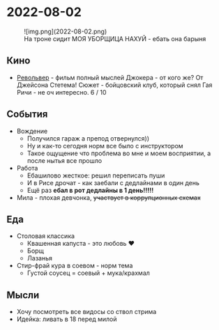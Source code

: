 # 2022-08-02

<figure markdown>
  ![img.png](2022-08-02.png)
  <figcaption>На троне сидит МОЯ УБОРЩИЦА НАХУЙ - ебать она барыня</figcaption>
</figure>

## Кино

- [Револьвер](https://www.kinopoisk.ru/film/18973/) - фильм полный мыслей Джокера - от кого же? От Джейсона Стетема! Сюжет - бойцовский клуб, который снял Гая Ричи - не оч интересно. 6 / 10

## События

- Вождение
    - Получился гараж а препод отвернулся))
    - Ну и как-то сегодня норм все было с инструктором
    - Такое ощущение что проблема во мне и моем восприятии, а после нытья все прошло
- Работа
    - Ебашилово жесткое: решил переписать пуши
    - И в Рисе дрочат - как заебали с дедлайнами в один день
    - Ещё раз **ебал в рот дедлайны в 1 день!!!!!**
- Мила - плохая девчонка, ~~участвует в коррупционных схемах~~

## Еда

- Столовая классика
    - Квашенная капуста - это любовь ❤
    - Борщ
    - Лазанья
- Стир-фрай кура в соевом - норм тема
    - Густой соусец = соевый + мука/крахмал

## Мысли

- Хочу посмотреть все видосы со ствол стрима
- Идейка: ливать в 18 перед милой
